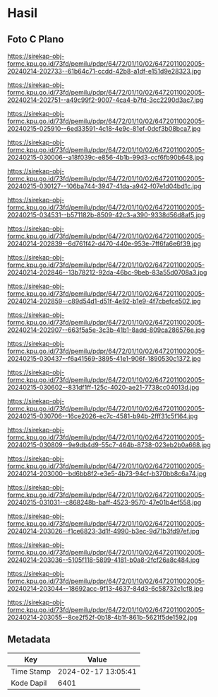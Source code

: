# Hasil

## Foto C Plano

https://sirekap-obj-formc.kpu.go.id/73fd/pemilu/pdpr/64/72/01/10/02/6472011002005-20240214-202733--61b64c71-ccdd-42b8-a1df-e151d9e28323.jpg

https://sirekap-obj-formc.kpu.go.id/73fd/pemilu/pdpr/64/72/01/10/02/6472011002005-20240214-202751--a49c99f2-9007-4ca4-b7fd-3cc2290d3ac7.jpg

https://sirekap-obj-formc.kpu.go.id/73fd/pemilu/pdpr/64/72/01/10/02/6472011002005-20240215-025910--6ed33591-4c18-4e9c-81ef-0dcf3b08bca7.jpg

https://sirekap-obj-formc.kpu.go.id/73fd/pemilu/pdpr/64/72/01/10/02/6472011002005-20240215-030006--a18f039c-e856-4b1b-99d3-ccf6fb90b648.jpg

https://sirekap-obj-formc.kpu.go.id/73fd/pemilu/pdpr/64/72/01/10/02/6472011002005-20240215-030127--106ba744-3947-41da-a942-f07e1d04bd1c.jpg

https://sirekap-obj-formc.kpu.go.id/73fd/pemilu/pdpr/64/72/01/10/02/6472011002005-20240215-034531--b571182b-8509-42c3-a390-9338d56d8af5.jpg

https://sirekap-obj-formc.kpu.go.id/73fd/pemilu/pdpr/64/72/01/10/02/6472011002005-20240214-202839--6d761f42-d470-440e-953e-7ff6fa6e6f39.jpg

https://sirekap-obj-formc.kpu.go.id/73fd/pemilu/pdpr/64/72/01/10/02/6472011002005-20240214-202846--13b78212-92da-46bc-9beb-83a55d0708a3.jpg

https://sirekap-obj-formc.kpu.go.id/73fd/pemilu/pdpr/64/72/01/10/02/6472011002005-20240214-202859--c89d54d1-d51f-4e92-b1e9-4f7cbefce502.jpg

https://sirekap-obj-formc.kpu.go.id/73fd/pemilu/pdpr/64/72/01/10/02/6472011002005-20240214-202907--663f5a5e-3c3b-41b1-8add-809ca286576e.jpg

https://sirekap-obj-formc.kpu.go.id/73fd/pemilu/pdpr/64/72/01/10/02/6472011002005-20240215-030437--f6a41569-3895-41e1-906f-1890530c1372.jpg

https://sirekap-obj-formc.kpu.go.id/73fd/pemilu/pdpr/64/72/01/10/02/6472011002005-20240215-030602--831df1ff-125c-4020-ae21-7738cc04013d.jpg

https://sirekap-obj-formc.kpu.go.id/73fd/pemilu/pdpr/64/72/01/10/02/6472011002005-20240215-030706--16ce2026-ec7c-4581-b94b-2fff31c5f164.jpg

https://sirekap-obj-formc.kpu.go.id/73fd/pemilu/pdpr/64/72/01/10/02/6472011002005-20240215-030809--9e9db4d9-55c7-464b-8738-023eb2b0a668.jpg

https://sirekap-obj-formc.kpu.go.id/73fd/pemilu/pdpr/64/72/01/10/02/6472011002005-20240214-203000--bd6bb8f2-e3e5-4b73-94cf-b370bb8c6a74.jpg

https://sirekap-obj-formc.kpu.go.id/73fd/pemilu/pdpr/64/72/01/10/02/6472011002005-20240215-031031--c868248b-baff-4523-9570-47e01b4ef558.jpg

https://sirekap-obj-formc.kpu.go.id/73fd/pemilu/pdpr/64/72/01/10/02/6472011002005-20240214-203026--f1ce6823-3d1f-4990-b3ec-9d71b3fd97ef.jpg

https://sirekap-obj-formc.kpu.go.id/73fd/pemilu/pdpr/64/72/01/10/02/6472011002005-20240214-203036--5105f118-5899-4181-b0a8-2fcf26a8c484.jpg

https://sirekap-obj-formc.kpu.go.id/73fd/pemilu/pdpr/64/72/01/10/02/6472011002005-20240214-203044--18692acc-9f13-4637-84d3-6c58732c1cf8.jpg

https://sirekap-obj-formc.kpu.go.id/73fd/pemilu/pdpr/64/72/01/10/02/6472011002005-20240214-203055--8ce2f52f-0b18-4b1f-861b-5621f5de1592.jpg


## Metadata

| Key        | Value               |
| ---------- | ------------------- |
| Time Stamp | 2024-02-17 13:05:41 |
| Kode Dapil | 6401                |



